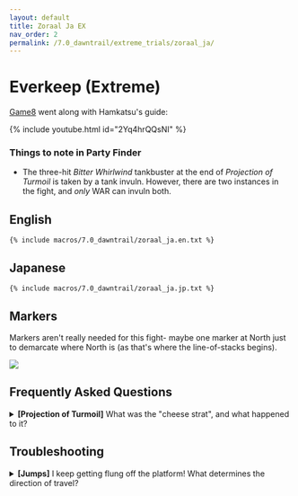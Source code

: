 ```yaml
---
layout: default
title: Zoraal Ja EX
nav_order: 2
permalink: /7.0_dawntrail/extreme_trials/zoraal_ja/
---
```


# Everkeep (Extreme)

[Game8](https://game8.jp/ff14/622454) went along with Hamkatsu's guide:

{% include youtube.html id="2Yq4hrQQsNI" %}

### Things to note in Party Finder

- The three-hit *Bitter Whirlwind* tankbuster at the end of *Projection of 
  Turmoil* is taken by a tank invuln. However, there are two instances in the 
  fight, and *only* WAR can invuln both.

## English

```
{% include macros/7.0_dawntrail/zoraal_ja.en.txt %}
```

## Japanese

```
{% include macros/7.0_dawntrail/zoraal_ja.jp.txt %}
```

## Markers

Markers aren't really needed for this fight- maybe one marker at North just to
demarcate where North is (as that's where the line-of-stacks begins).

![]({{site.baseurl}}/images/7.0_dawntrail/zoraal_ja/markers.jpg)

## Frequently Asked Questions

<details markdown=block>
<summary>
  <b>[Projection of Turmoil]</b> What was the "cheese strat", and what happened to it?
</summary>
<table>
  <tr>
    <td>
      <p>On release, the debuffs that players got during <em>Projection of 
      Turmoil</em> would simply disappear if the timer expired without being
      triggered.</p>
      <p>This might seem okay because the "line-of-stacks" sweeps over the 
      arena, however, because the "death wall" in this instance is just a DoT,
      players discovered you could just step out <em>into</em> the death wall,
      avoiding the "line-of-stacks" altogether, and the debuffs would disappear
      without triggering anything.</p>
      <p>This was identified as an issue, and <a href="https://na.finalfantasyxiv.com/lodestone/news/detail/6495aeb93d82245a8d7fe5aaee9e0d9f1121db0b">
      hotfixed about a week</a> after early access.</p>
      <p>Now, the stack triggers when the debuff's timer expires, invalidating 
      this method.</p>
    </td>
  </tr>
</table>
</details>

## Troubleshooting

<details markdown=block>
<summary>
  <b>[Jumps]</b> I keep getting flung off the platform! What determines the direction of travel?
</summary>
<table>
  <tr>
    <td>
      <p>There are two sets of jumps in the encounter:</p>
      <ol>
        <li>The paired jumps (with the white circles).
          <ul>
            <li>If the circles are centered on you, you just get thrown up and 
            down.</li>
            <li>If they are <em>not</em> centered on you, then you get thrown 
            from where your <em>your partner</em> (whom the circle is 
            centered on), is standing.</li>
          </ul>
        </li>
        <li>The green tornado on the ground.
          <ul>
            <li>You get thrown from the center of the tornado.</li>
          </ul>
        </li>
      </ol>
    </td>
    <td style="text-align:center">
      <img src="{{site.baseurl}}/images/7.0_dawntrail/zoraal_ja/jump_faq_1.jpg">
      <img src="{{site.baseurl}}/images/7.0_dawntrail/zoraal_ja/jump_faq_2.jpg">
    </td>
  </tr>
</table>
</details>

<script data-goatcounter="https://tuufless.goatcounter.com/count"
        async src="//gc.zgo.at/count.js"></script>

